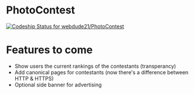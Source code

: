 PhotoContest
============
[ ![Codeship Status for webdude21/PhotoContest](https://codeship.com/projects/baab9730-57a7-0132-66c8-2aedc25d7739/status)](https://codeship.com/projects/49866)

Features to come
================

- Show users the current rankings of the contestants (transperancy)
- Add canonical pages for contestants (now there's a difference between HTTP & HTTPS)
- Optional side banner for advertising 
